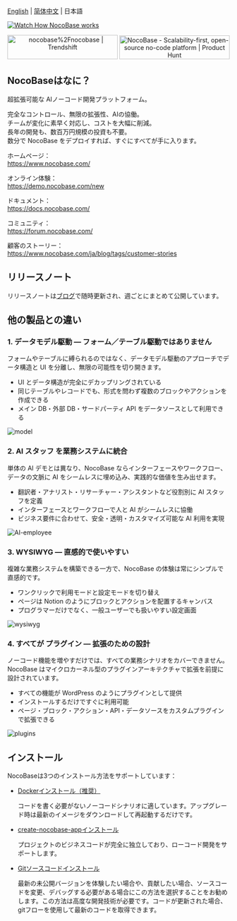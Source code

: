 [English](./README.md) | [简体中文](./README.zh-CN.md) | 日本語

[![Watch How NocoBase works](https://static-docs.nocobase.com/youtube-cover.png)](https://youtu.be/FrtCxWYhxFk?si=yzV0ObVGtulCFB-X)

<p align="center">
<a href="https://trendshift.io/repositories/4112" target="_blank"><img src="https://trendshift.io/api/badge/repositories/4112" alt="nocobase%2Fnocobase | Trendshift" style="width: 250px; height: 55px;" width="250" height="55"/></a>
<a href="https://www.producthunt.com/posts/nocobase?embed=true&utm_source=badge-top-post-topic-badge&utm_medium=badge&utm_souce=badge-nocobase" target="_blank"><img src="https://api.producthunt.com/widgets/embed-image/v1/top-post-topic-badge.svg?post_id=456520&theme=light&period=weekly&topic_id=267" alt="NocoBase - Scalability&#0045;first&#0044;&#0032;open&#0045;source&#0032;no&#0045;code&#0032;platform | Product Hunt" style="width: 250px; height: 54px;" width="250" height="54" /></a>
</p>

## NocoBaseはなに？

超拡張可能な AIノーコード開発プラットフォーム。

完全なコントロール、無限の拡張性、AIの協働。  
チームが変化に素早く対応し、コストを大幅に削減。  
長年の開発も、数百万円規模の投資も不要。  
数分で NocoBase をデプロイすれば、すぐにすべてが手に入ります。  

ホームページ：  
https://www.nocobase.com/

オンライン体験：  
https://demo.nocobase.com/new

ドキュメント：  
https://docs.nocobase.com/

コミュニティ：  
https://forum.nocobase.com/

顧客のストーリー：  
https://www.nocobase.com/ja/blog/tags/customer-stories

## リリースノート

リリースノートは[ブログ](https://www.nocobase.com/ja/blog/timeline)で随時更新され、週ごとにまとめて公開しています。

## 他の製品との違い

### 1. データモデル駆動 ― フォーム／テーブル駆動ではありません
フォームやテーブルに縛られるのではなく、データモデル駆動のアプローチでデータ構造と UI を分離し、無限の可能性を切り開きます。

- UI とデータ構造が完全にデカップリングされている
- 同じテーブルやレコードでも、形式を問わず複数のブロックやアクションを作成できる
- メイン DB・外部 DB・サードパーティ API をデータソースとして利用できる

![model](https://static-docs.nocobase.com/model.png)

### 2. AI スタッフ を業務システムに統合
単体の AI デモとは異なり、NocoBase ならインターフェースやワークフロー、データの文脈に AI をシームレスに埋め込み、実践的な価値を生み出せます。

- 翻訳者・アナリスト・リサーチャー・アシスタントなど役割別に AI スタッフを定義
- インターフェースとワークフローで人と AI がシームレスに協働
- ビジネス要件に合わせて、安全・透明・カスタマイズ可能な AI 利用を実現

![AI-employee](https://static-docs.nocobase.com/ai-employee-home.png)

### 3. WYSIWYG ― 直感的で使いやすい
複雑な業務システムを構築できる一方で、NocoBase の体験は常にシンプルで直感的です。

- ワンクリックで利用モードと設定モードを切り替え
- ページは Notion のようにブロックとアクションを配置するキャンバス
- プログラマーだけでなく、一般ユーザーでも扱いやすい設定画面

![wysiwyg](https://static-docs.nocobase.com/wysiwyg.gif)

### 4. すべてが プラグイン ― 拡張のための設計
ノーコード機能を増やすだけでは、すべての業務シナリオをカバーできません。NocoBase はマイクロカーネル型のプラグインアーキテクチャで拡張を前提に設計されています。

- すべての機能が WordPress のようにプラグインとして提供
- インストールするだけですぐに利用可能
- ページ・ブロック・アクション・API・データソースをカスタムプラグインで拡張できる

![plugins](https://static-docs.nocobase.com/plugins.png)

## インストール

NocoBaseは3つのインストール方法をサポートしています：

- <a target="_blank" href="https://docs-cn.nocobase.com/welcome/getting-started/installation/docker-compose">Dockerインストール（推奨）</a >

   コードを書く必要がないノーコードシナリオに適しています。アップグレード時は最新のイメージをダウンロードして再起動するだけです。

- <a target="_blank" href="https://docs-cn.nocobase.com/welcome/getting-started/installation/create-nocobase-app">create-nocobase-appインストール</a >

   プロジェクトのビジネスコードが完全に独立しており、ローコード開発をサポートします。

- <a target="_blank" href="https://docs-cn.nocobase.com/welcome/getting-started/installation/git-clone">Gitソースコードインストール</a >

   最新の未公開バージョンを体験したい場合や、貢献したい場合、ソースコードを変更、デバッグする必要がある場合にこの方法を選択することをお勧めします。この方法は高度な開発技術が必要です。コードが更新された場合、gitフローを使用して最新のコードを取得できます。
